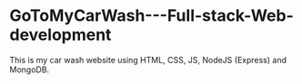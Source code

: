 # GoToMyCarWash---Full-stack-Web-development
This is my car wash website using HTML, CSS, JS, NodeJS (Express) and MongoDB.
